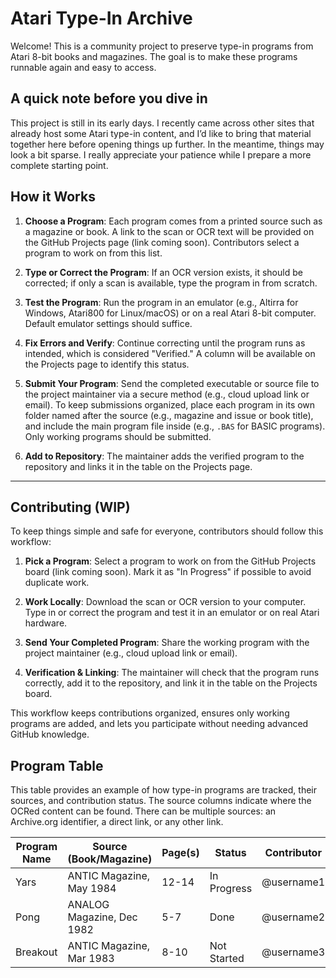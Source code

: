 # Atari Type-In Archive

Welcome! This is a community project to preserve type-in programs from Atari 8-bit books and magazines. The goal is to make these programs runnable again and easy to access.

## A quick note before you dive in

This project is still in its early days. I recently came across other sites that already host some Atari type-in content, and I’d like to bring that material together here before opening things up further. In the meantime, things may look a bit sparse. I really appreciate your patience while I prepare a more complete starting point.


## How it Works

1. **Choose a Program**: Each program comes from a printed source such as a magazine or book. A link to the scan or OCR text will be provided on the GitHub Projects page (link coming soon). Contributors select a program to work on from this list.

2. **Type or Correct the Program**: If an OCR version exists, it should be corrected; if only a scan is available, type the program in from scratch.

3. **Test the Program**: Run the program in an emulator (e.g., Altirra for Windows, Atari800 for Linux/macOS) or on a real Atari 8-bit computer. Default emulator settings should suffice.

4. **Fix Errors and Verify**: Continue correcting until the program runs as intended, which is considered "Verified." A column will be available on the Projects page to identify this status.

5. **Submit Your Program**: Send the completed executable or source file to the project maintainer via a secure method (e.g., cloud upload link or email). To keep submissions organized, place each program in its own folder named after the source (e.g., magazine and issue or book title), and include the main program file inside (e.g., `.BAS` for BASIC programs). Only working programs should be submitted.

6. **Add to Repository**: The maintainer adds the verified program to the repository and links it in the table on the Projects page.


---

## Contributing (WIP)

To keep things simple and safe for everyone, contributors should follow this workflow:

1. **Pick a Program**: Select a program to work on from the GitHub Projects board (link coming soon). Mark it as "In Progress" if possible to avoid duplicate work.

2. **Work Locally**: Download the scan or OCR version to your computer. Type in or correct the program and test it in an emulator or on real Atari hardware.

3. **Send Your Completed Program**: Share the working program with the project maintainer (e.g., cloud upload link or email).

4. **Verification & Linking**: The maintainer will check that the program runs correctly, add it to the repository, and link it in the table on the Projects board. 

This workflow keeps contributions organized, ensures only working programs are added, and lets you participate without needing advanced GitHub knowledge.





## Program Table

This table provides an example of how type-in programs are tracked, their sources, and contribution status. The source columns indicate where the OCRed content can be found. There can be multiple sources: an Archive.org identifier, a direct link, or any other link.  

| Program Name   | Source (Book/Magazine)      | Page(s)| Status       | Contributor  | Original Author           | Archive.org Identifier          | Other Link                       | File Link          |
|----------------|-----------------------------|--------|--------------|--------------|---------------------------|---------------------------------|---------------------------------|------------------|
| Yars           | ANTIC Magazine, May 1984    | 12-14  | In Progress  | @username1   | HSW                       | antic-1984-05                   | https://example.com/antic-1984  | N/A               |
| Pong           | ANALOG Magazine, Dec 1982   | 5-7    | Done         | @username2   | Al Alcorn                 | analog-1982-12                  | N/A                             | repo/Pong.bas     |
| Breakout       | ANTIC Magazine, Mar 1983    | 8-10   | Not Started  | @username3   | Wozniak                   | antic-1983-03                   | https://another-source.com      | N/A               |
